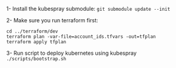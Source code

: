 
1- Install the kubespray submodule: `git submodule update --init`

2- Make sure you run terraform first: 
```
cd ../terraform/dev
terraform plan -var-file=account_ids.tfvars -out=tfplan
terraform apply tfplan
``` 

3- Run script to deploy kubernetes using kubespray `./scripts/bootstrap.sh`